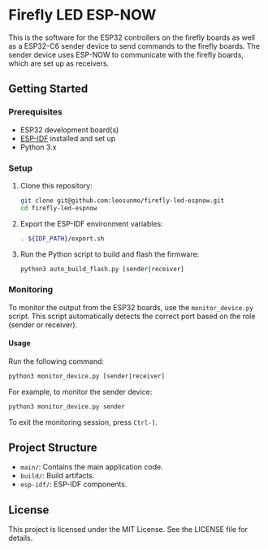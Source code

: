 # Firefly LED ESP-NOW
This is the software for the ESP32 controllers on the firefly boards as well as a ESP32-C6 sender device to send commands to the firefly boards. The sender device uses ESP-NOW to communicate with the firefly boards, which are set up as receivers.

## Getting Started

### Prerequisites
- ESP32 development board(s)
- [ESP-IDF](https://docs.espressif.com/projects/esp-idf/en/stable/esp32/get-started/linux-macos-setup.html) installed and set up
- Python 3.x

### Setup
1. Clone this repository:
   ```bash
   git clone git@github.com:leosunmo/firefly-led-espnow.git
   cd firefly-led-espnow
   ```
2. Export the ESP-IDF environment variables:
   ```bash
   . ${IDF_PATH}/export.sh
   ```
3. Run the Python script to build and flash the firmware:
   ```bash
   python3 auto_build_flash.py [sender|receiver]
   ```

### Monitoring
To monitor the output from the ESP32 boards, use the `monitor_device.py` script. This script automatically detects the correct port based on the role (sender or receiver).

#### Usage
Run the following command:
```bash
python3 monitor_device.py [sender|receiver]
```

For example, to monitor the sender device:
```bash
python3 monitor_device.py sender
```

To exit the monitoring session, press `Ctrl-]`.

## Project Structure
- `main/`: Contains the main application code.
- `build/`: Build artifacts.
- `esp-idf/`: ESP-IDF components.

## License
This project is licensed under the MIT License. See the LICENSE file for details.
